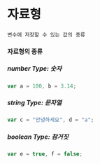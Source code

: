 자료형
======
    변수에 저장할 수 있는 값의 종류
#### 자료형의 종류
##### number Type: 숫자
```js
var a = 100, b = 3.14;
```
##### string Type: 문자열
```js
var c = "안녕하세요", d = "a";
```
##### boolean Type: 참거짓
```js
var e = true, f = false;
```